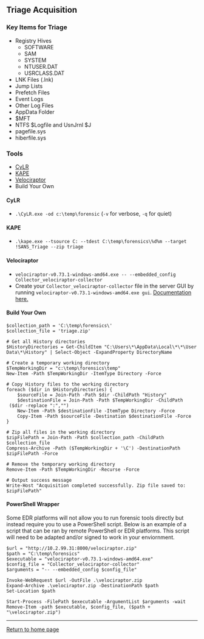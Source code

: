 ## Triage Acquisition
### Key Items for Triage
- Registry Hives 
	- SOFTWARE 
	- SAM
	- SYSTEM
	- NTUSER.DAT
	- USRCLASS.DAT
- LNK Files (.lnk)
- Jump Lists
- Prefetch Files
- Event Logs
- Other Log Files
- AppData Folder
- $MFT
- NTFS $Logfile and UsnJrnl $J
- pagefile.sys
- hiberfile.sys

### Tools
- [CyLR](https://github.com/orlikoski/CyLR)
- [KAPE](https://www.kroll.com/en/services/cyber-risk/incident-response-litigation-support/kroll-artifact-parser-extractor-kape)
- [Velociraptor](https://github.com/Velocidex/velociraptor)
- Build Your Own

#### CyLR
- `.\CyLR.exe -od c:\temp\forensic` (`-v` for verbose, `-q` for quiet)
#### KAPE
- `.\kape.exe --tsource C: --tdest C:\temp\forensics\%d%m --target !SANS_Triage --zip triage` 
#### Velociraptor
- `velociraptor-v0.73.1-windows-amd64.exe -- --embedded_config Collector_velociraptor-collector`
- Create your `Collector_velociraptor-collector` file in the server GUI by running `velociraptor-v0.73.1-windows-amd64.exe gui`.  [Documentation here.](https://docs.velociraptor.app/docs/offline_triage/#the-generic-offline-collector)
#### Build Your Own

```
$collection_path = 'C:\temp\forensics\'
$collection_file = 'triage.zip'

# Get all History directories
$HistoryDirectories = Get-ChildItem "C:\Users\*\AppData\Local\*\*\User Data\*\History" | Select-Object -ExpandProperty DirectoryName

# Create a temporary working directory
$TempWorkingDir = "c:\temp\forensics\temp"
New-Item -Path $TempWorkingDir -ItemType Directory -Force

# Copy History files to the working directory
foreach ($dir in $HistoryDirectories) {
    $sourceFile = Join-Path -Path $dir -ChildPath "History"
    $destinationFile = Join-Path -Path $TempWorkingDir -ChildPath  ($dir -replace ":","")
    New-Item -Path $destinationFile -ItemType Directory -Force
    Copy-Item -Path $sourceFile -Destination $destinationFile -Force
}

# Zip all files in the working directory
$zipFilePath = Join-Path -Path $collection_path -ChildPath $collection_file
Compress-Archive -Path ($TempWorkingDir + '\C') -DestinationPath $zipFilePath -Force 

# Remove the temporary working directory
Remove-Item -Path $TempWorkingDir -Recurse -Force

# Output success message
Write-Host "Acquisition completed successfully. Zip file saved to: $zipFilePath"
```

#### PowerShell Wrapper
Some EDR platforms will not allow you to run forensic tools directly but instead require you to use a PowerShell script. Below is an example of a script that can be ran by remote PowerShell or EDR platforms. This script will need to be adapted and/or signed to work in your enviornment.

```
$url = "http://10.2.99.31:8000/velociraptor.zip"
$path = "C:\temp\forensics"
$executable = "velociraptor-v0.73.1-windows-amd64.exe"
$config_file = "Collector_velociraptor-collector"
$arguments = "-- --embedded_config $config_file"

Invoke-WebRequest $url -OutFile .\velociraptor.zip
Expand-Archive .\velociraptor.zip -DestinationPath $path
Set-Location $path

Start-Process -FilePath $executable -ArgumentList $arguments -wait
Remove-Item -path $executable, $config_file, ($path + "\velociraptor.zip")
```

*** 
[Return to home page](../README.md)
